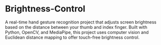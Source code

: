 # Brightness-Control
A real-time hand gesture recognition project that adjusts screen brightness based on the distance between your thumb and index finger. Built with Python, OpenCV, and MediaPipe, this project uses computer vision and Euclidean distance mapping to offer touch-free brightness control.
